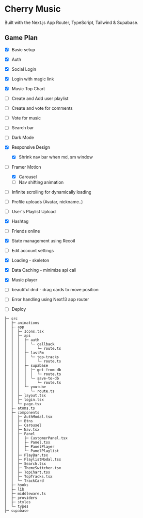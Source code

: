# Cherry Music

Built with the Next.js App Router, TypeScript, Tailwind & Supabase.

## Game Plan
- [x] Basic setup
- [x] Auth
- [x] Social Login
- [x] Login with magic link
- [x] Music Top Chart
- [ ] Create and Add user playlist
- [ ] Create and vote for comments
- [ ] Vote for music
- [ ] Search bar
- [ ] Dark Mode
- [x] Responsive Design
    - [x] Shrink nav bar when md, sm window
- [ ] Framer Motion
    - [x] Carousel
    - [ ] Nav shifting animation
- [ ] Infinite scrolling for dynamically loading 
- [ ] Profile uploads (Avatar, nickname..)
- [ ] User's Playlist Upload
- [x] Hashtag
- [ ] Friends online
- [x] State management using Recoil
- [ ] Edit account settings
- [x] Loading - skeleton
- [x] Data Caching - minimize api call
- [x] Music player
- [ ] beautiful dnd - drag cards to move position
- [ ] Error handling using Next13 app router
- [ ] Deploy


``` FolderTree
├─ src
│  ├─ animations
│  ├─ app
│  │  ├─ Icons.tsx
│  │  ├─ api
│  │  │  ├─ auth
│  │  │  │  └─ callback
│  │  │  │     └─ route.ts
│  │  │  ├─ lastFm
│  │  │  │  └─ top-tracks
│  │  │  │     └─ route.ts
│  │  │  ├─ supabase
│  │  │  │  ├─ get-from-db
│  │  │  │  │  └─ route.ts
│  │  │  │  └─ save-to-db
│  │  │  │     └─ route.ts
│  │  │  └─ youtube
│  │  │     └─ route.ts
│  │  ├─ layout.tsx
│  │  ├─ login.tsx
│  │  └─ page.tsx
│  ├─ atoms.ts
│  ├─ components
│  │  ├─ AuthModal.tsx
│  │  ├─ Btns
│  │  ├─ Carousel
│  │  ├─ Nav.tsx
│  │  ├─ Panel
│  │  │  ├─ CustomerPanel.tsx
│  │  │  ├─ Panel.tsx
│  │  │  ├─ PanelPlayer
│  │  │  └─ PanelPlaylist
│  │  ├─ PlayBar.tsx
│  │  ├─ PlaylistModal.tsx
│  │  ├─ Search.tsx
│  │  ├─ ThemeSwitcher.tsx
│  │  ├─ TopChart.tsx
│  │  ├─ TopTracks.tsx
│  │  └─ TrackCard
│  ├─ hooks
│  ├─ lib
│  ├─ middleware.ts
│  ├─ providers
│  ├─ styles
│  └─ types
├─ supabase
```